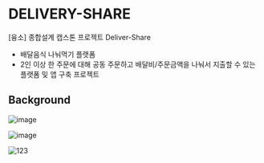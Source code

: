 # DELIVERY-SHARE

[융소] 종합설계 캡스톤 프로젝트 Deliver-Share

- 배달음식 나눠먹기 플랫폼
- 2인 이상 한 주문에 대해 공동 주문하고 배달비/주문금액을 나눠서 지출할 수 있는 플랫폼 및 앱 구축 프로젝트

## Background

![image](https://user-images.githubusercontent.com/48883344/122235274-85fb9200-cef8-11eb-9f27-1eb20a7b9277.png)

![image](https://user-images.githubusercontent.com/48883344/122235383-9ca1e900-cef8-11eb-9261-d83f17aad98e.png)

![123](https://user-images.githubusercontent.com/48883344/122235533-bcd1a800-cef8-11eb-85a2-47888325b594.PNG)
